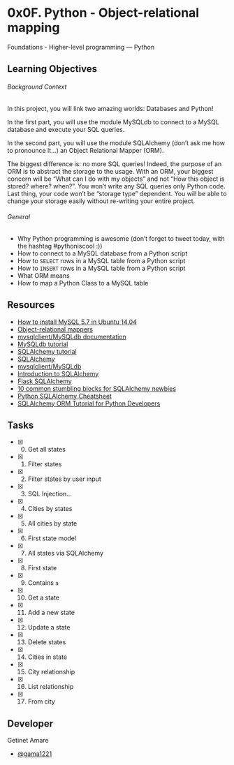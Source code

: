 # 0x0F. Python - Object-relational mapping
Foundations - Higher-level programming ― Python

## Learning Objectives
###### Background Context
In this project, you will link two amazing worlds: Databases and Python!

In the first part, you will use the module MySQLdb to connect to a MySQL database and execute your SQL queries.

In the second part, you will use the module SQLAlchemy (don’t ask me how to pronounce it…) an Object Relational Mapper (ORM).

The biggest difference is: no more SQL queries! Indeed, the purpose of an ORM is to abstract the storage to the usage. With an ORM, your biggest concern will be “What can I do with my objects” and not “How this object is stored? where? when?”. You won’t write any SQL queries only Python code. Last thing, your code won’t be “storage type” dependent. You will be able to change your storage easily without re-writing your entire project.
###### General
* Why Python programming is awesome (don’t forget to tweet today, with the hashtag #pythoniscool :))
* How to connect to a MySQL database from a Python script
* How to ```SELECT``` rows in a MySQL table from a Python script
* How to ```INSERT``` rows in a MySQL table from a Python script
* What ORM means
* How to map a Python Class to a MySQL table

## Resources
* [How to install MySQL 5.7 in Ubuntu 14.04](https://intranet.hbtn.io/projects/272)
* [Object-relational mappers](https://www.fullstackpython.com/object-relational-mappers-orms.html)
* [mysqlclient/MySQLdb documentation](https://mysqlclient.readthedocs.io/)
* [MySQLdb tutorial](http://www.mikusa.com/python-mysql-docs/index.html)
* [SQLAlchemy tutorial](https://docs.sqlalchemy.org/en/13/orm/tutorial.html)
* [SQLAlchemy](https://docs.sqlalchemy.org/en/13/)
* [mysqlclient/MySQLdb](https://github.com/PyMySQL/mysqlclient-python)
* [Introduction to SQLAlchemy](https://www.youtube.com/watch?v=woKYyhLCcnU)
* [Flask SQLAlchemy](https://www.youtube.com/playlist?list=PLXmMXHVSvS-BlLA5beNJojJLlpE0PJgCW)
* [10 common stumbling blocks for SQLAlchemy newbies](http://alextechrants.blogspot.com/2013/11/10-common-stumbling-blocks-for.html)
* [Python SQLAlchemy Cheatsheet](https://www.pythonsheets.com/notes/python-sqlalchemy.html)
* [SQLAlchemy ORM Tutorial for Python Developers](https://auth0.com/blog/sqlalchemy-orm-tutorial-for-python-developers/)

## Tasks
* [x] 0. Get all states
* [x] 1. Filter states
* [x] 2. Filter states by user input
* [x] 3. SQL Injection...
* [x] 4. Cities by states
* [x] 5. All cities by state
* [x] 6. First state model
* [x] 7. All states via SQLAlchemy
* [x] 8. First state
* [x] 9. Contains `a`
* [x] 10. Get a state
* [x] 11. Add a new state
* [x] 12. Update a state
* [x] 13. Delete states
* [x] 14. Cities in state
* [x] 15. City relationship
* [x] 16. List relationship
* [x] 17. From city

## Developer
Getinet Amare
- [@gama1221](https://github.com/gama1221/)
